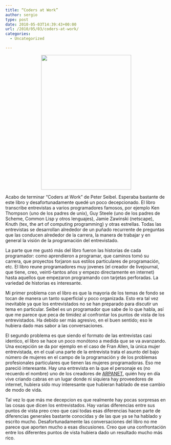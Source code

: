 ```yaml
---
title: “Coders at Work”
author: sergio
type: post
date: 2010-05-03T14:39:43+00:00
url: /2010/05/03/coders-at-work/
categories:
  - Uncategorized

---
```

<p style="text-align: center">
  <a href="http://blog.crazyrobot.net/files/2010/05/CodersAtWork.jpg"><img class="aligncenter size-full wp-image-247" src="http://blog.crazyrobot.net/files/2010/05/CodersAtWork.jpg" alt="" width="281" height="421" srcset="http://blog.crazyrobot.net/files/2010/05/CodersAtWork-200x300.jpg 200w, http://blog.crazyrobot.net/files/2010/05/CodersAtWork.jpg 401w" sizes="(max-width: 281px) 100vw, 281px" /></a>
</p>

Acabo de terminar &#8220;Coders at Work&#8221; de Peter Seibel. Esperaba bastante de este libro y desafortunadamente quedé un poco decepcionado. El libro transcribe entrevistas a varios programadores famosos, por ejemplo Ken Thompson (uno de los padres de unix), Guy Steele (uno de los padres de Scheme, Common Lisp y otros lenguajes), Jamie Zawinski (netscape), Knuth (tex, the art of computing programming) y otras estrellas. Todas las entrevistas se desarrollan alrededor de un puñado recurrente de preguntas que las conducen alrededor de la carrera, la manera de trabajar y en general la visión de la programación del entrevistado.

La parte que me gustó más del libro fueron las historias de cada programador: como aprendieron a programar, que caminos tomó su carrera, que proyectos forjaron sus estilos particulares de programación, etc. El libro reune programadores muy jovenes (el creador de livejournal, que tiene, creo, veinti-tantos años y empezo directamente en internet) hasta aquellos que empezaron programando con tarjetas perforadas. La variedad de historias es interesante.

Mi primer problema con el libro es que la mayoria de los temas de fondo se tocan de manera un tanto superficial y poco organizada. Esto era tal vez inevitable ya que los entrevistados no se han preparado para discutir un tema en particular. Seibel es un programador que sabe de lo que habla, así que me parece que peca de timidez al confrontar los puntos de vista de los entrevistados. Ha debido ser más agresivo, en el buen sentido; eso le hubiera dado mas sabor a las conversaciones.

El segundo problema es que siendo el formato de las entrevistas casi identico, el libro se hace un poco monótono a medida que se va avanzando. Una excepción se da por ejemplo en el caso de Fran Allen, la única mujer entrevistada, en el cual una parte de la entrevista trata el asunto del bajo número de mujeres en el campo de la programación y de los problemas profesionales particulares que tienen las mujeres programadoras. Eso me pareció interesante. Hay una entrevista en la que el personaje es (no recuerdo el nombre) uno de los creadores de [ARPANET][1], quién hoy en día vive criando cabras en un lugar donde ni siquiera hay proveedores de internet, hubiera sido muy interesante que hubieran hablado de ese cambio de modo de vida.

Tal vez lo que más me decepcion es que realmente hay pocas sorpresas en las cosas que dicen los entrevistados. Hay varias diferencias entre sus puntos de vista preo creo que casí todas esas diferencias hacen parte de diferencias generales bastante conocidas y de las que ya se ha hablado y escrito mucho. Desafortunadamente las conversaciones del libro no me parece que aporten mucho a esas discusiones. Creo que una confrontación entre los diferentes puntos de vista hubiera dado un resultado mucho más rico.

 [1]: http://en.wikipedia.org/wiki/ARPANET